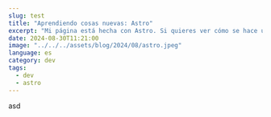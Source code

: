 ```yaml
---
slug: test
title: "Aprendiendo cosas nuevas: Astro"
excerpt: "Mi página está hecha con Astro. Si quieres ver cómo se hace usa rapidísimo, dale una leída."
date: 2024-08-30T11:21:00
image: "../../../assets/blog/2024/08/astro.jpeg"
language: es
category: dev
tags:
  - dev
  - astro
---
```

asd
